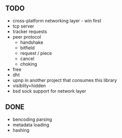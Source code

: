 ## TODO

* cross-platform networking layer - win first
* tcp server
* tracker requests
* peer protocol
  * handshake
  * bitfield
  * request / piece
  * cancel
  * choking
* free
* dht
* upnp in another project that consumes this library
* visiblity=hidden
* bsd sock support for network layer

## DONE

* bencoding parsing
* metadata loading
* hashing